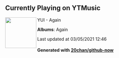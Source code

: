 ## Currently Playing on YTMusic

[<img align="left" width="100" src="https://lh3.googleusercontent.com/NQg5Gmm5pxzSwcx9-CT6jknLPw2FmxIlyWZIW6jzZo1NYOtfyKrXdlLToeO5leifFlO28ynxfp6XjUHw">](https://music.youtube.com/watch?v=JUewJm2ssBw)

YUI - Again

**Albums**: Again

Last updated at 03/05/2021 12:46

#### Generated with [20chan/github-now](https://github.com/20chan/github-now)


<!--
**20chan/20chan** is a ✨ _special_ ✨ repository because its `README.md` (this file) appears on your GitHub profile.

Here are some ideas to get you started:

- 🔭 I’m currently working on ...
- 🌱 I’m currently learning ...
- 👯 I’m looking to collaborate on ...
- 🤔 I’m looking for help with ...
- 💬 Ask me about ...
- 📫 How to reach me: ...
- 😄 Pronouns: ...
- ⚡ Fun fact: ...
-->

